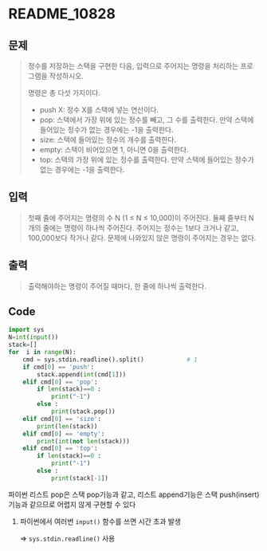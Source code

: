 # README_10828

## 문제

> 정수를 저장하는 스택을 구현한 다음, 입력으로 주어지는 명령을 처리하는 프로그램을 작성하시오.
> 
> 
> 명령은 총 다섯 가지이다.
> 
> - push X: 정수 X를 스택에 넣는 연산이다.
> - pop: 스택에서 가장 위에 있는 정수를 빼고, 그 수를 출력한다. 만약 스택에 들어있는 정수가 없는 경우에는 -1을 출력한다.
> - size: 스택에 들어있는 정수의 개수를 출력한다.
> - empty: 스택이 비어있으면 1, 아니면 0을 출력한다.
> - top: 스택의 가장 위에 있는 정수를 출력한다. 만약 스택에 들어있는 정수가 없는 경우에는 -1을 출력한다.

## 입력

> 첫째 줄에 주어지는 명령의 수 N (1 ≤ N ≤ 10,000)이 주어진다. 둘째 줄부터 N개의 줄에는 명령이 하나씩 주어진다. 주어지는 정수는 1보다 크거나 같고, 100,000보다 작거나 같다. 문제에 나와있지 않은 명령이 주어지는 경우는 없다.
> 

## 출력

> 출력해야하는 명령이 주어질 때마다, 한 줄에 하나씩 출력한다.
> 

## Code

```python
import sys
N=int(input())
stack=[]
for  i in range(N):
    cmd = sys.stdin.readline().split()            # 1
    if cmd[0] == 'push':
        stack.append(int(cmd[1]))
    elif cmd[0] == 'pop':
        if len(stack)==0 :
            print("-1")
        else :
            print(stack.pop())
    elif cmd[0] == 'size':
        print(len(stack))
    elif cmd[0] == 'empty':
        print(int(not len(stack)))                
    elif cmd[0] == 'top':
        if len(stack)==0 :
            print("-1")
        else :
            print(stack[-1])
```

파이썬 리스트 pop은 스택 pop기능과 같고, 리스트 append기능은 스택 push(insert)기능과 같으므로 어렵지 않게 구현할 수 있다

1. 파이썬에서 여러번 `input()` 함수를 쓰면 시간 초과 발생
    
    ⇒ `sys.stdin.readline()` 사용